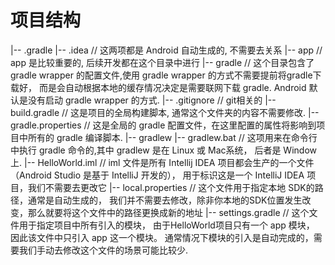 # 项目结构
|-- .gradle
|-- .idea               // 这两项都是 Android 自动生成的, 不需要去关系
|-- app                 // app 是比较重要的, 后续开发都在这个目录中进行
|-- gradle              // 这个目录包含了 gradle wrapper 的配置文件,使用 gradle wrapper 的方式不需要提前将gradle下载好， 而是会自动根据本地的缓存情况决定是需要联网下载 gradle. Android 默认是没有启动 gradle wrapper 的方式.
|-- .gitignore          // git相关的
|-- build.gradle        // 这是项目的全局构建脚本, 通常这个文件夹的内容不需要修改.
|-- gradle.properties   // 这是全局的 gradle 配置文件，在这里配置的属性将影响到项目中所有的 gradle 编译脚本.
|-- gradlew
|-- gradlew.bat         // 这项用来在命令行中执行 gradle 命令的,其中 gradlew 是在 Linux 或 Mac系统， 后者是 Window 上.
|-- HelloWorld.iml      // iml 文件是所有 Intellij IDEA 项目都会生产的一个文件（Android Studio 是基于 IntelliJ 开发的）， 用于标识这是一个 IntelliJ IDEA 项目，我们不需要去更改它
|-- local.properties   // 这个文件用于指定本地 SDK的路径，通常是自动生成的， 我们并不需要去修改，除非你本地的SDK位置发生改变，那么就要将这个文件中的路径更换成新的地址
|-- settings.gradle    // 这个文件用于指定项目中所有引入的模块， 由于HelloWorld项目只有一个 app 模块， 因此该文件中只引入 app 这一个模块。 通常情况下模块的引入是自动完成的，需要我们手动去修改这个文件的场景可能比较少.
